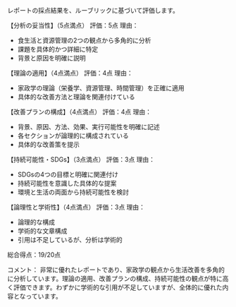 レポートの採点結果を、ルーブリックに基づいて評価します。

【分析の妥当性】（5点満点）
評価：5点
理由：
- 食生活と資源管理の2つの観点から多角的に分析
- 課題を具体的かつ詳細に特定
- 背景と原因を明確に説明

【理論の適用】（4点満点）
評価：4点
理由：
- 家政学の理論（栄養学、資源管理、時間管理）を正確に適用
- 具体的な改善方法と理論を関連付けている

【改善プランの構成】（4点満点）
評価：4点
理由：
- 背景、原因、方法、効果、実行可能性を明確に記述
- 各セクションが論理的に構成されている
- 具体的な改善策を提示

【持続可能性・SDGs】（3点満点）
評価：3点
理由：
- SDGsの4つの目標と明確に関連付け
- 持続可能性を意識した具体的な提案
- 環境と生活の両面から持続可能性を検討

【論理性と学術性】（4点満点）
評価：3点
理由：
- 論理的な構成
- 学術的な文章構成
- 引用は不足しているが、分析は学術的

総合得点：19/20点

コメント：
非常に優れたレポートであり、家政学の観点から生活改善を多角的に分析しています。理論の適用、改善プランの構成、持続可能性の観点が特に高く評価できます。わずかに学術的な引用が不足していますが、全体的に優れた内容となっています。